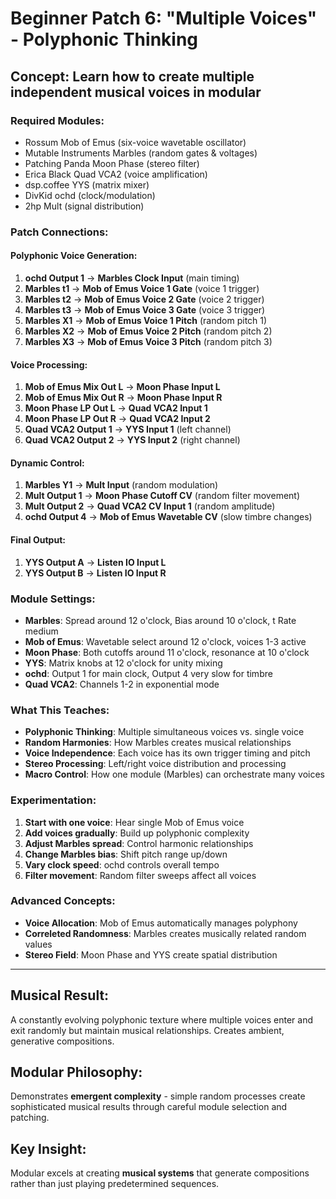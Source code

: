 # Beginner Patch 6: "Multiple Voices" - Polyphonic Thinking

## Concept: **Learn how to create multiple independent musical voices in modular**

### Required Modules:
- Rossum Mob of Emus (six-voice wavetable oscillator)
- Mutable Instruments Marbles (random gates & voltages)
- Patching Panda Moon Phase (stereo filter)
- Erica Black Quad VCA2 (voice amplification)
- dsp.coffee YYS (matrix mixer)
- DivKid ochd (clock/modulation)
- 2hp Mult (signal distribution)

### Patch Connections:

#### **Polyphonic Voice Generation:**
1. **ochd Output 1** → **Marbles Clock Input** (main timing)
2. **Marbles t1** → **Mob of Emus Voice 1 Gate** (voice 1 trigger)
3. **Marbles t2** → **Mob of Emus Voice 2 Gate** (voice 2 trigger)
4. **Marbles t3** → **Mob of Emus Voice 3 Gate** (voice 3 trigger)
5. **Marbles X1** → **Mob of Emus Voice 1 Pitch** (random pitch 1)
6. **Marbles X2** → **Mob of Emus Voice 2 Pitch** (random pitch 2)
7. **Marbles X3** → **Mob of Emus Voice 3 Pitch** (random pitch 3)

#### **Voice Processing:**
1. **Mob of Emus Mix Out L** → **Moon Phase Input L**
2. **Mob of Emus Mix Out R** → **Moon Phase Input R**
3. **Moon Phase LP Out L** → **Quad VCA2 Input 1**
4. **Moon Phase LP Out R** → **Quad VCA2 Input 2**
5. **Quad VCA2 Output 1** → **YYS Input 1** (left channel)
6. **Quad VCA2 Output 2** → **YYS Input 2** (right channel)

#### **Dynamic Control:**
1. **Marbles Y1** → **Mult Input** (random modulation)
2. **Mult Output 1** → **Moon Phase Cutoff CV** (random filter movement)
3. **Mult Output 2** → **Quad VCA2 CV Input 1** (random amplitude)
4. **ochd Output 4** → **Mob of Emus Wavetable CV** (slow timbre changes)

#### **Final Output:**
1. **YYS Output A** → **Listen IO Input L**
2. **YYS Output B** → **Listen IO Input R**

### Module Settings:
- **Marbles**: Spread around 12 o'clock, Bias around 10 o'clock, t Rate medium
- **Mob of Emus**: Wavetable select around 12 o'clock, voices 1-3 active
- **Moon Phase**: Both cutoffs around 11 o'clock, resonance at 10 o'clock
- **YYS**: Matrix knobs at 12 o'clock for unity mixing
- **ochd**: Output 1 for main clock, Output 4 very slow for timbre
- **Quad VCA2**: Channels 1-2 in exponential mode

### What This Teaches:
- **Polyphonic Thinking**: Multiple simultaneous voices vs. single voice
- **Random Harmonies**: How Marbles creates musical relationships
- **Voice Independence**: Each voice has its own trigger timing and pitch
- **Stereo Processing**: Left/right voice distribution and processing
- **Macro Control**: How one module (Marbles) can orchestrate many voices

### Experimentation:
1. **Start with one voice**: Hear single Mob of Emus voice
2. **Add voices gradually**: Build up polyphonic complexity
3. **Adjust Marbles spread**: Control harmonic relationships
4. **Change Marbles bias**: Shift pitch range up/down
5. **Vary clock speed**: ochd controls overall tempo
6. **Filter movement**: Random filter sweeps affect all voices

### Advanced Concepts:
- **Voice Allocation**: Mob of Emus automatically manages polyphony
- **Correleted Randomness**: Marbles creates musically related random values
- **Stereo Field**: Moon Phase and YYS create spatial distribution

---

## Musical Result:
A constantly evolving polyphonic texture where multiple voices enter and exit randomly but maintain musical relationships. Creates ambient, generative compositions.

## Modular Philosophy:
Demonstrates **emergent complexity** - simple random processes create sophisticated musical results through careful module selection and patching.

## Key Insight:
Modular excels at creating **musical systems** that generate compositions rather than just playing predetermined sequences.
